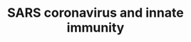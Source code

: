 ---
annotations:
- id: PW:0000895
  parent: signaling pathway
  type: Pathway Ontology
  value: type I interferon signaling pathway
- id: DOID:934
  parent: disease by infectious agent
  type: Disease Ontology
  value: viral infectious disease
- id: DOID:2945
  parent: disease by infectious agent
  type: Disease Ontology
  value: severe acute respiratory syndrome
authors:
- Fehrhart
- Egonw
- L Dupuis
- Jfigueirahasbun
citedin:
- link: PMC8481128
  title: A Chinese host genetic study discovered IFNs and causality of laboratory
    traits on COVID-19 severity (2021)
communities:
- COVID19
description: SARS-CoV triggers the hosts innate immune system via the type I interferon
  system in dendritic cells and macrophages, which activate ISRE and IFN-b sentitive
  promoter elements.
last-edited: 2021-03-18
ndex: 7bdbf534-8b71-11eb-9e72-0ac135e8bacf
organisms:
- Homo sapiens
redirect_from:
- /index.php/Pathway:WP4912
- /instance/WP4912
- /instance/WP4912_r124650
revision: r124650
schema-jsonld:
- '@context': https://schema.org/
  '@id': https://wikipathways.github.io/pathways/WP4912.html
  '@type': Dataset
  creator:
    '@type': Organization
    name: WikiPathways
  description: SARS-CoV triggers the hosts innate immune system via the type I interferon
    system in dendritic cells and macrophages, which activate ISRE and IFN-b sentitive
    promoter elements.
  keywords:
  - ACE2
  - DDX58
  - IFIH1
  - IFNA1
  - IFNA10
  - IFNA13
  - IFNA14
  - IFNA16
  - IFNA17
  - IFNA2
  - IFNA21
  - IFNA4
  - IFNA5
  - IFNA6
  - IFNA7
  - IFNA8
  - IFNAR1
  - IFNAR2
  - IFNB1
  - IKBKE
  - IRF3
  - IRF9
  - JAK1
  - MAVS
  - S
  - STAT1
  - STAT2
  - TBK1
  - TICAM1
  - TLR3
  - TRAF3
  - TYK2
  license: CC0
  name: SARS coronavirus and innate immunity
seo: CreativeWork
title: SARS coronavirus and innate immunity
wpid: WP4912
---